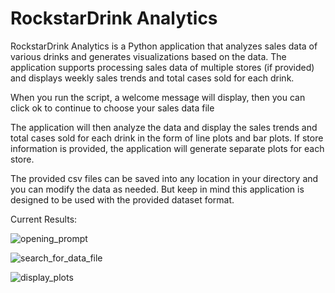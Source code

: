 # RockstarDrink Analytics
RockstarDrink Analytics is a Python application that analyzes sales data of various drinks and generates visualizations based on the data. The application supports processing sales data of multiple stores (if provided) and displays weekly sales trends and total cases sold for each drink.

When you run the script, a welcome message will display, then you can click ok to continue to choose your sales data file 

The application will then analyze the data and display the sales trends and total cases sold for each drink in the form of line plots and bar plots. If store information is provided, the application will generate separate plots for each store.

The provided csv files can be saved into any location in your directory and you can modify the data as needed. But keep in mind this application is designed to be used with the provided dataset format. 

Current Results:

![opening_prompt](https://github.com/jcast6/Monitoring-Rockstar-Energy-Drink-Sales/assets/89822103/5802d244-6382-46ab-887f-156257adacf2)

![search_for_data_file](https://github.com/jcast6/Monitoring-Rockstar-Energy-Drink-Sales/assets/89822103/bdaefa46-eb40-4a00-b5c9-ce5e7bc457c8)


![display_plots](https://github.com/jcast6/Monitoring-Rockstar-Energy-Drink-Sales/assets/89822103/dba4b048-007d-459a-81d1-55af2e235442)


